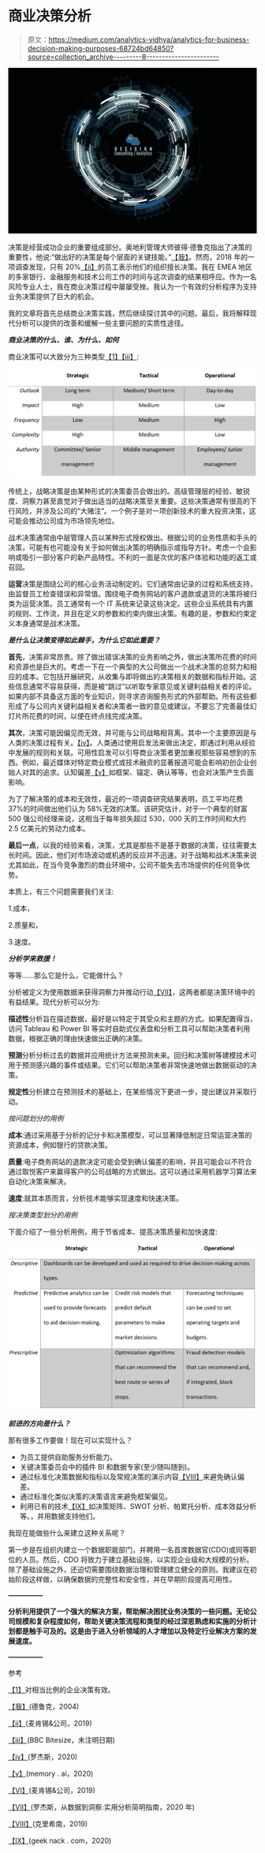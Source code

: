 # 商业决策分析

> 原文：<https://medium.com/analytics-vidhya/analytics-for-business-decision-making-purposes-68724bd64850?source=collection_archive---------8----------------------->

![](img/703a4a42c0fd00613142f19030c6eddf.png)

决策是经营成功企业的重要组成部分。奥地利管理大师彼得·德鲁克指出了决策的重要性，他说:“做出好的决策是每个层面的关键技能。”[【我】](#_edn1)。然而，2018 年的一项调查发现，只有 20%[【ii】](#_edn2)的员工表示他们的组织擅长决策。我在 EMEA 地区的多家银行、金融服务和技术公司工作的时间与这次调查的结果相呼应。作为一名风险专业人士，我在商业决策过程中屡屡受挫。我认为一个有效的分析程序为支持业务决策提供了巨大的机会。

我的文章将首先总结商业决策实践，然后继续探讨其中的问题。最后，我将解释现代分析可以提供的改善和缓解一些主要问题的实质性途径。

***商业决策的什么、谁、为什么、如何***

商业决策可以大致分为三种类型[【1】](#_ftn1)[【iii】](#_edn3):

![](img/046bd465bccfcc9865fc361c45944942.png)

传统上，战略决策是由某种形式的决策委员会做出的。高级管理层的经验、敏锐度、洞察力甚至直觉对于做出适当的战略决策至关重要。这些决策通常有很高的下行风险，并涉及公司的“大赌注”。一个例子是对一项创新技术的重大投资决策，这可能会推动公司成为市场领先地位。

战术决策通常由中层管理人员以某种形式授权做出。根据公司的业务性质和手头的决策，可能有也可能没有关于如何做出决策的明确指示或指导方针。考虑一个会影响或吸引一部分客户的新产品特性。不利的一面是次优的客户体验和功能的返工或召回。

**运营**决策是围绕公司的核心业务活动制定的。它们通常由记录的过程和系统支持，由监督员工检查错误和异常值。围绕电子商务网站的客户退款或退货的决策将被归类为运营决策。员工通常有一个 IT 系统来记录这些决定。这些企业系统具有内置的规则、工作流，并且在定义的参数和约束内做出决策。有趣的是，参数和约束定义本身通常是战术决策。

***是什么让决策变得如此棘手，为什么它如此重要？***

**首先**，决策非常昂贵。除了做出错误决策的业务影响之外，做出决策所花费的时间和资源也是巨大的。考虑一下在一个典型的大公司做出一个战术决策的总努力和相应的成本。它包括开展研究，从收集与即将做出的决策相关的数据和指标开始。这些信息通常不容易获得，而是被“跳过”以听取专家意见或关键利益相关者的评论。如果内部不具备这方面的专业知识，则寻求咨询服务形式的外部帮助。所有这些都形成了与公司内关键利益相关者和决策者一致的意见或建议。不要忘了完善最佳幻灯片所花费的时间，以便在终点线完成决策。

**其次**，决策可能因偏见而无效，并可能与公司战略相背离。其中一个主要原因是与人类的决策过程有关。[【iv】](#_edn4)。人类通过使用启发法来做出决定，即通过利用从经验中发展的规则和关联。可用性启发可以引导商业决策者更加重视那些容易想到的东西。例如，最近媒体对特定商业模式或技术融资的显著报道可能会影响初创企业创始人对其的追求。认知偏差[【v】](#_edn5)如框架、锚定、确认等等，也会对决策产生负面影响。

为了了解决策的成本和无效性，最近的一项调查研究结果表明，员工平均花费 37%的时间做出他们认为 58%无效的决策。该研究估计，对于一个典型的财富 500 强公司经理来说，这相当于每年损失超过 530，000 天的工作时间和大约 2.5 亿美元的劳动力成本。

**最后一点**，以我的经验来看，决策，尤其是那些不是基于数据的决策，往往需要太长时间。因此，他们对市场波动或机遇的反应并不迅速。对于战略和战术决策来说尤其如此，在当今竞争激烈的商业环境中，公司不能失去市场提供的任何竞争优势。

本质上，有三个问题需要我们关注:

1.成本，

2.质量和，

3.速度。

***分析学来救援！***

等等……那么它是什么，它能做什么？

分析被定义为使用数据来获得洞察力并推动行动[【VII】](#_edn7)，这两者都是决策环境中的有益结果。现代分析可以分为:

**描述性**分析旨在描述数据，最好是以特定于其受众和主题的方式。如果配置得当，访问 Tableau 和 Power BI 等实时自助式仪表盘和分析工具可以帮助决策者利用数据，根据正确的理由快速做出正确的决策。

**预测**分析分析过去的数据并应用统计方法来预测未来。回归和决策树等建模技术可用于预测感兴趣的事件或结果。它们可以帮助决策者非常快速地做出数据驱动的决策。

**规定性**分析建立在预测技术的基础上，在某些情况下更进一步，提出建议并采取行动。

*按问题划分的用例*

**成本**:通过采用基于分析的记分卡和决策模型，可以显著降低制定日常运营决策的资源成本，例如银行的贷款决策。

**质量**:电子商务网站的退款决定可能会受到确认偏差的影响，并且可能会以不符合通过取悦客户来赢得客户的公司战略的方式做出。这可以通过采用机器学习算法来自动化决策来解决。

**速度**:就其本质而言，分析技术能够实现速度和快速决策。

*按决策类型划分的用例*

下面介绍了一些分析用例，用于节省成本、提高决策质量和加快速度:

![](img/eb953e7c7c003da251619733d9e83b37.png)

***前进的方向是什么？***

那有很多工作要做！现在可以实现什么？

*   为员工提供自助服务分析能力。
*   关键决策委员会中的插件 BI 和数据专家(至少随叫随到)。
*   通过标准化决策数据和指标以及常规决策的演示内容[【VIII】](#_edn8)来避免确认偏差。
*   通过标准化类似决策的决策语言来避免框架偏见。
*   利用已有的技术[【IX】](#_edn9)如决策矩阵、SWOT 分析、帕累托分析、成本效益分析等。，并用数据支持他们。

我现在能做些什么来建立这种关系呢？

第一步是在组织内建立一个数据职能部门，并聘用一名首席数据官(CDO)或同等职位的人员。然后，CDO 将致力于建立基础设施，以实现企业级和大规模的分析。除了基础设施之外，还迫切需要围绕数据治理和管理建立健全的原则。我建议在初始阶段这样做，以确保数据的完整性和安全性，并在早期阶段提高可用性。

**—————**

**分析利用提供了一个强大的解决方案，帮助解决困扰业务决策的一些问题。无论公司规模和复杂程度如何，帮助关键决策流程和类型的经过深思熟虑和实施的分析计划都是触手可及的。这是由于进入分析领域的人才增加以及特定行业解决方案的发展速度。**

**—————**

参考

[【1】](#_ftnref1)对相当比例的企业决策有效。

[【我】](#_ednref1)(德鲁克，2004)

[【ii】](#_ednref2)(麦肯锡&公司，2019)

[【iii】](#_ednref3)(BBC Bitesize，未注明日期)

[【iv】](#_ednref4)(罗杰斯，2020)

[【v】](#_ednref5)(memory . ai，2020)

[【VI】](#_ednref6)(麦肯锡&公司，2019)

[【VII】](#_ednref7)(罗杰斯，从数据到洞察:实用分析简明指南，2020 年)

[【VIII】](#_ednref8)(克里希南，2019)

[【IX】](#_ednref9)(geek nack . com，2020)